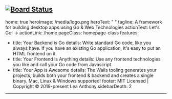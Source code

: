 [![Board Status](https://dev.azure.com/leaanthony/f2bb7ee3-e4eb-42b6-843d-fe8f30486689/607ebebf-3177-44e7-8251-d667c95d184e/_apis/work/boardbadge/30f18612-6aea-4323-90fa-3823a626fd89)](https://dev.azure.com/leaanthony/f2bb7ee3-e4eb-42b6-843d-fe8f30486689/_boards/board/t/607ebebf-3177-44e7-8251-d667c95d184e/Microsoft.RequirementCategory)
---
home: true
heroImage: /media/logo.png
heroText: " "
tagline: A framework for building desktop apps using Go & Web Technologies
actionText: Let's Go! →
actionLink: /home
pageClass: homepage-class
features:
  - title: Your Backend is Go
    details: Write standard Go code, like you always have. If you have an existing Go application, it's easy to put an HTML frontend on it.
  - title: Your Frontend is Anything
    details: Use any frontend technologies you like and call your Go code from Javascript.
  - title: Your App is Awesome
    details: The Wails tooling generates your projects, builds both your frontend & backend and creates a single binary. Mac, Linux & Windows supported!
footer: MIT Licensed | Copyright © 2019-present Lea Anthony
sidebarDepth: 2
---
